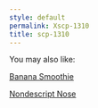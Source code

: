 ```yaml
---
style: default
permalink: Xscp-1310
title: scp-1310
---
```

You may also like:

[Banana Smoothie](http://scp-wiki.net/banana-smoothie)

[Nondescript Nose](http://scp-wiki.net/nondescript-nose)
